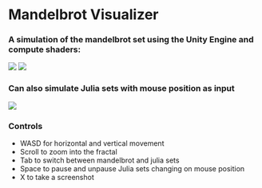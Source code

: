 <h1>Mandelbrot Visualizer</h1>
<h3>A simulation of the mandelbrot set using the Unity Engine and compute shaders:</h3>
<img src=https://media.githubusercontent.com/media/uravt/MandelbrotVisualizer/master/Assets/Icon/Image.png></img>
<img src=https://media.githubusercontent.com/media/uravt/MandelbrotVisualizer/master/SaveImages/Image.png></img>
<h3>Can also simulate Julia sets with mouse position as input</h3>
<img src=https://media.githubusercontent.com/media/uravt/MandelbrotVisualizer/master/SaveImages/20241016T123319.png></img>
<h3>Controls</h3>
<ul>
  <li>WASD for horizontal and vertical movement</li>
  <li>Scroll to zoom into the fractal</li>
  <li>Tab to switch between mandelbrot and julia sets</li>
  <li>Space to pause and unpause Julia sets changing on mouse position</li>
  <li>X to take a screenshot</li>
</ul>

